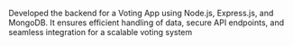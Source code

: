 Developed the backend for a Voting App using Node.js, Express.js, and MongoDB. It ensures efficient handling of
 data, secure API endpoints, and seamless integration for a scalable voting system